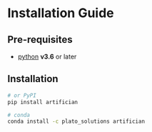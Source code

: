 # Installation Guide

## Pre-requisites


* [python](https://www.python.org/) **v3.6** or later

## Installation

```sh
# or PyPI
pip install artifician
```

```sh
# conda
conda install -c plato_solutions artifician
```
